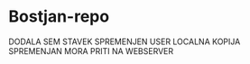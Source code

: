 # Bostjan-repo
DODALA SEM STAVEK
SPREMENJEN USER
LOCALNA KOPIJA SPREMENJAN MORA PRITI NA WEBSERVER 
